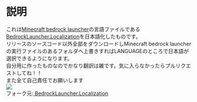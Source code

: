 <h1>説明</h1>
これは<a href="https://github.com/BedrockLauncher/BedrockLauncher">Minecraft bedrock launcher</a>の言語ファイルである<a href="https://github.com/BedrockLauncher/BedrockLauncher.Localization">
BedrockLauncher.Localization</a>を日本語化したものです。<br>
リリースのソースコード以外全部をダウンロードしMinecraft bedrock launcherの実行ファイルのあるフォルダへ上書きすればLANGUAGEのところで日本語が選択できるようになります。<br>
自分用に作ったものなのでかなり翻訳は雑です。気に入らなかったらプルリクエストしてね！！<br>
また全て自己責任でお願いします<br>
<img src="https://github.com/user-attachments/assets/eadd99ed-3b94-4a29-b764-73cd921c29fc" />
<br>
フォーク元:<a href="https://github.com/BedrockLauncher/BedrockLauncher.Localization">
BedrockLauncher.Localization</a>
